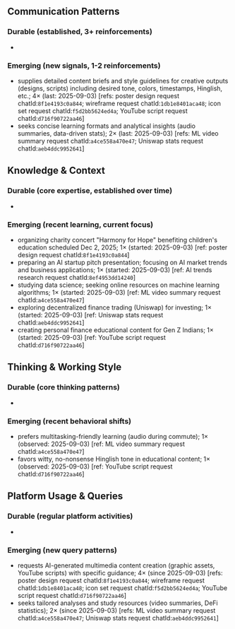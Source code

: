 ## Communication Patterns
### Durable (established, 3+ reinforcements)
-

### Emerging (new signals, 1-2 reinforcements)
- supplies detailed content briefs and style guidelines for creative outputs (designs, scripts) including desired tone, colors, timestamps, Hinglish, etc.; 4× (last: 2025-09-03) [refs: poster design request chatId:`8f1e4193c0a844`; wireframe request chatId:`1db1e8401aca48`; icon set request chatId:`f5d2bb5624ed4a`; YouTube script request chatId:`d716f90722aa46`]
- seeks concise learning formats and analytical insights (audio summaries, data-driven stats); 2× (last: 2025-09-03) [refs: ML video summary request chatId:`a4ce558a470e47`; Uniswap stats request chatId:`aeb4ddc9952641`]

## Knowledge & Context
### Durable (core expertise, established over time)
-

### Emerging (recent learning, current focus)
- organizing charity concert "Harmony for Hope" benefiting children's education scheduled Dec 2, 2025; 1× (started: 2025-09-03) [ref: poster design request chatId:`8f1e4193c0a844`]
- preparing an AI startup pitch presentation; focusing on AI market trends and business applications; 1× (started: 2025-09-03) [ref: AI trends research request chatId:`8ef4953dd14240`]
- studying data science; seeking online resources on machine learning algorithms; 1× (started: 2025-09-03) [ref: ML video summary request chatId:`a4ce558a470e47`]
- exploring decentralized finance trading (Uniswap) for investing; 1× (started: 2025-09-03) [ref: Uniswap stats request chatId:`aeb4ddc9952641`]
- creating personal finance educational content for Gen Z Indians; 1× (started: 2025-09-03) [ref: YouTube script request chatId:`d716f90722aa46`]

## Thinking & Working Style
### Durable (core thinking patterns)
-

### Emerging (recent behavioral shifts)
- prefers multitasking-friendly learning (audio during commute); 1× (observed: 2025-09-03) [ref: ML video summary request chatId:`a4ce558a470e47`]
- favors witty, no-nonsense Hinglish tone in educational content; 1× (observed: 2025-09-03) [ref: YouTube script request chatId:`d716f90722aa46`]

## Platform Usage & Queries
### Durable (regular platform activities)
-

### Emerging (new query patterns)
- requests AI-generated multimedia content creation (graphic assets, YouTube scripts) with specific guidance; 4× (since 2025-09-03) [refs: poster design request chatId:`8f1e4193c0a844`; wireframe request chatId:`1db1e8401aca48`; icon set request chatId:`f5d2bb5624ed4a`; YouTube script request chatId:`d716f90722aa46`]
- seeks tailored analyses and study resources (video summaries, DeFi statistics); 2× (since 2025-09-03) [refs: ML video summary request chatId:`a4ce558a470e47`; Uniswap stats request chatId:`aeb4ddc9952641`]